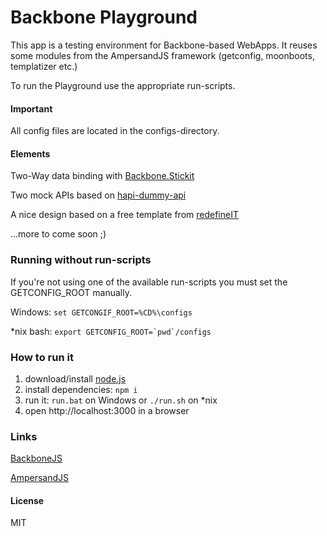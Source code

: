 # Backbone Playground

This app is a testing environment for Backbone-based WebApps.
It reuses some modules from the AmpersandJS framework (getconfig, moonboots, templatizer etc.)

To run the Playground use the appropriate run-scripts.

#### Important
All config files are located in the configs-directory.

#### Elements

Two-Way data binding with [Backbone.Stickit](http://nytimes.github.io/backbone.stickit/)

Two mock APIs based on [hapi-dummy-api](https://github.com/HenrikJoreteg/hapi-dummy-api)

A nice design based on a free template from [redefineIT](http://redefineinfotech.com/5-free-bootstrap-html-templates/)

...more to come soon ;)

### Running without run-scripts
If you're not using one of the available run-scripts you must set the GETCONFIG_ROOT manually.

Windows: 
`set GETCONGIF_ROOT=%CD%\configs`

*nix bash:
`` export GETCONFIG_ROOT=`pwd`/configs ``

### How to run it

1. download/install [node.js](http://nodejs.org/)
1. install dependencies: `npm i`
1. run it: `run.bat` on Windows or `./run.sh` on *nix
1. open http://localhost:3000 in a browser

### Links

[BackboneJS](http://backbonejs.org)

[AmpersandJS](http://ampersandjs.com)


#### License

MIT
